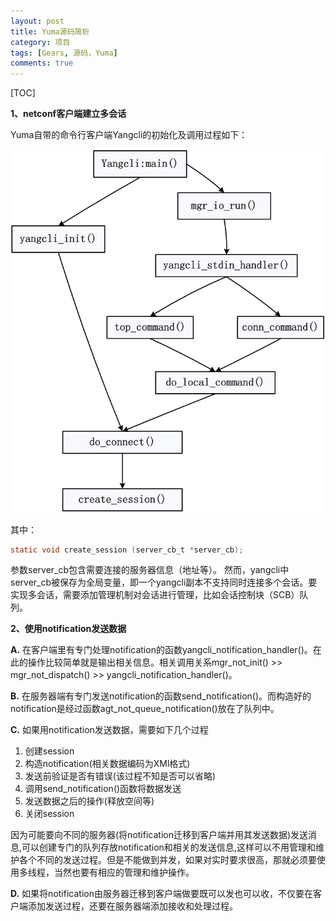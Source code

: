 ```yaml
---
layout: post
title: Yuma源码简析
category: 项目
tags: [Gears, 源码，Yuma]
comments: true
---
```


[TOC]

**1、netconf客户端建立多会话**

Yuma自带的命令行客户端Yangcli的初始化及调用过程如下：

![yangcli过程](/blog_imgs/2014-12-02-Yuma源码简析/yangcli_process.png)

其中：
```c
static void create_session (server_cb_t *server_cb);
```
参数server_cb包含需要连接的服务器信息（地址等）。
然而，yangcli中server_cb被保存为全局变量，即一个yangcli副本不支持同时连接多个会话。要实现多会话，需要添加管理机制对会话进行管理，比如会话控制块（SCB）队列。

**2、使用notification发送数据**

**A.** 在客户端里有专门处理notification的函数yangcli_notification_handler()。在此的操作比较简单就是输出相关信息。相关调用关系mgr_not_init() >> mgr_not_dispatch() >> yangcli_notification_handler()。

**B.** 在服务器端有专门发送notification的函数send_notification()。而构造好的notification是经过函数agt_not_queue_notification()放在了队列中。

**C.**  如果用notification发送数据，需要如下几个过程
1. 创建session
2. 构造notification(相关数据编码为XMl格式)
3. 发送前验证是否有错误(该过程不知是否可以省略)
4. 调用send_notification()函数将数据发送
5. 发送数据之后的操作(释放空间等)
6. 关闭session

因为可能要向不同的服务器(将notification迁移到客户端并用其发送数据)发送消息,可以创建专门的队列存放notification和相关的发送信息,这样可以不用管理和维护各个不同的发送过程。但是不能做到并发，如果对实时要求很高，那就必须要使用多线程，当然也要有相应的管理和维护操作。

**D.** 如果将notification由服务器迁移到客户端做要既可以发也可以收，不仅要在客户端添加发送过程，还要在服务器端添加接收和处理过程。
